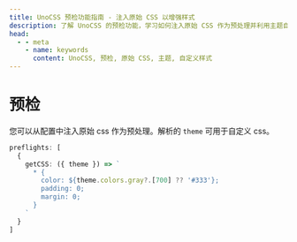 ```yaml
---
title: UnoCSS 预检功能指南 - 注入原始 CSS 以增强样式
description: 了解 UnoCSS 的预检功能，学习如何注入原始 CSS 作为预处理并利用主题自定义样式。
head:
  - - meta
    - name: keywords
      content: UnoCSS, 预检, 原始 CSS, 主题, 自定义样式
---
```


# 预检

您可以从配置中注入原始 css 作为预处理。解析的 `theme` 可用于自定义 css。

<!--eslint-skip-->

```ts
preflights: [
  {
    getCSS: ({ theme }) => `
      * {
        color: ${theme.colors.gray?.[700] ?? '#333'};
        padding: 0;
        margin: 0;
      }
    `
  }
]
```

